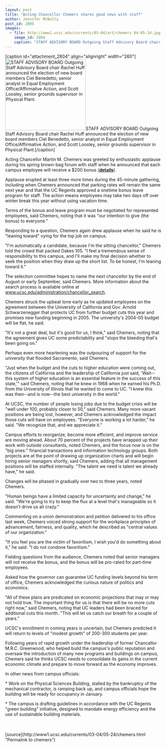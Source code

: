 ```yaml
---
layout: post
title: "Acting Chancellor Chemers shares good news with staff"
author: Jennifer McNulty
post_id: 2805
images:
  - file: http://www1.ucsc.edu/currents/03-04/art/chemers.04-05-24.jpg
    image_id: 2804
    caption: "STAFF ADVISORY BOARD Outgoing Staff Advisory Board chair Rachel Huff announced the election of new board members Ciel Benedetto, senior analyst in Equal Employment Office/Affirmative Action, and Scott Loosley, senior grounds supervisor in Physical Plant."
---
```


[caption id="attachment_2804" align="alignright" width="260"]<a href="http://localhost/mysite/wp-content/uploads/2004/05/chemers.04-05-24.jpg"><img class="size-full wp-image-2804" src="http://localhost/mysite/wp-content/uploads/2004/05/chemers.04-05-24.jpg" alt="STAFF ADVISORY BOARD Outgoing Staff Advisory Board chair Rachel Huff announced the election of new board members Ciel Benedetto, senior analyst in Equal Employment Office/Affirmative Action, and Scott Loosley, senior grounds supervisor in Physical Plant." width="260" height="229" /></a>STAFF ADVISORY BOARD Outgoing Staff Advisory Board chair Rachel Huff announced the election of new board members Ciel Benedetto, senior analyst in Equal Employment Office/Affirmative Action, and Scott Loosley, senior grounds supervisor in Physical Plant.[/caption]
<p>
  Acting Chancellor Martin M. Chemers was greeted by enthusiastic applause during his spring brown-bag forum with staff when he announced that each campus employee will receive a $200 bonus (<b><a href="http://www2.ucsc.edu/hr/dedication2004.pdf">details</a></b>).<br>
</p>
<p>
  Applause erupted at least three more times during the 45-minute gathering, including when Chemers announced that parking rates will remain the same next year and that the UC Regents approved a onetime bonus leave program for staff. The action means employees may take two days off over winter break this year without using vacation time.<br>
</p>
<p>
  Terms of the bonus and leave program must be negotiated for represented employees, said Chemers, noting that it was "our intention to give (the bonus) to everyone."
</p>
<p>
  Responding to a question, Chemers again drew applause when he said he is "leaning toward" vying for the top job on campus.<br>
</p>
<p>
  "I'm automatically a candidate, because I'm the sitting chancellor," Chemers told the crowd that packed Oakes 105. "I feel a tremendous sense of responsibility to this campus, and I'll make my final decision whether to seek the position when they draw up the short list. To be honest, I'm leaning toward it."<br>
</p>
<p>
  The selection committee hopes to name the next chancellor by the end of August or early September, said Chemers. More information about the search process is available online at <a href="http://www.ucsc.edu/administration/chancellor_search">www.ucsc.edu/administration/chancellor_search</a>.<br>
</p>
<p>
  Chemers struck the upbeat tone early as he updated employees on the agreement between the University of California and Gov. Arnold Schwarzenegger that protects UC from further budget cuts this year and promises new funding beginning in 2005. The university's 2004-05 budget will be flat, he said.<br>
</p>
<p>
  "It's not a great deal, but it's good for us, I think," said Chemers, noting that the agreement gives UC some predictability and "stops the bleeding that's been going on."<br>
</p>
<p>
  Perhaps even more heartening was the outpouring of support for the university that flooded Sacramento, said Chemers.<br>
</p>
<p>
  "Just when the budget and the cuts to higher education were coming out, the citizens of California and the leadership of California just said, 'Wait--this system of higher education is an essential feature in the success of this state,'" said Chemers, noting that he knew in 1968 when he earned his Ph.D. from the University of Illinois that he wanted to come to UC. "I knew this was then--and is now--the best university in the world."<br>
</p>
<p>
  At UCSC, the number of people losing jobs due to the budget crisis will be "well under 100, probably closer to 50," said Chemers. Many more vacant positions are being lost, however, and Chemers acknowledged the impact those cuts will have on employees. "Everyone is working a lot harder," he said. "We recognize that, and we appreciate it."<br>
</p>
<p>
  Campus efforts to reorganize, become more efficient, and improve service are moving ahead. About 70 percent of the projects have wrapped up their work with outside consultants, noted Chemers, and the focus now is on the "big ones:" financial transactions and information technology groups. Both projects are at the point of drawing up organization charts and will begin hiring senior managers shortly, said Chemers, adding that all management positions will be staffed internally. "The talent we need is talent we already have," he said.<br>
</p>
<p>
  Changes will be phased in gradually over two to three years, noted Chemers.
</p>
<p>
  "Human beings have a limited capacity for uncertainty and change," he said. "We're going to try to keep the flux at a level that's manageable so it doesn't drive us all crazy."<br>
</p>
<p>
  Commenting on a union demonstration and petition delivered to his office last week, Chemers voiced strong support for the workplace principles of advancement, fairness, and quality, which he described as "central values of our organization."<br>
</p>
<p>
  "If you feel you are the victim of favoritism, I wish you'd do something about it," he said. "I do not condone favoritism."<br>
</p>
<p>
  Fielding questions from the audience, Chemers noted that senior managers will not receive the bonus, and the bonus will be pro-rated for part-time employees.<br>
</p>
<p>
  Asked how the governor can guarantee UC funding levels beyond his term of office, Chemers acknowledged the curious nature of politics and economics.<br>
</p>
<p>
  "All of these plans are predicated on economic projections that may or may not hold true. The important thing for us is that there will be no more cuts right now," said Chemers, noting that UC leaders had been braced for additional cuts this month. "This will let us catch our breath for a couple of years."<br>
</p>
<p>
  UCSC's enrollment in coming years is uncertain, but Chemers predicted it will return to levels of "modest growth" of 200-300 students per year.<br>
</p>
<p>
  Following years of rapid growth under the leadership of former Chancellor M.R.C. Greenwood, who helped build the campus's public reputation and oversaw the introduction of many new programs and buildings on campus, Chemers said he thinks UCSC needs to consolidate its gains in the current economic climate and prepare to move forward as the economy improves.<br>
</p>
<p>
  In other news from campus officials:<br>
</p>
<p>
  * Work on the Physical Sciences Building, stalled by the bankruptcy of the mechanical contractor, is ramping back up, and campus officials hope the building will be ready for occupancy in January.<br>
</p>
<p>
  * The campus is drafting guidelines in accordance with the UC Regents<br>
  "green building" initiative, designed to mandate energy efficiency and the use of sustainable building materials.<br>
  <br>
  <br>
</p>
[source](http://www1.ucsc.edu/currents/03-04/05-24/chemers.html "Permalink to chemers")
